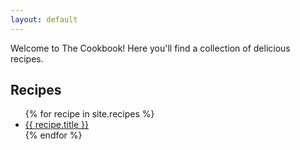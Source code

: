 ```yaml
---
layout: default
---
```


Welcome to The Cookbook! Here you'll find a collection of delicious recipes.

## Recipes

<ul>
{% for recipe in site.recipes %}
  <li><a href="{{ site.baseurl }}{{ recipe.url }}">{{ recipe.title }}</a></li>
{% endfor %}
</ul>
